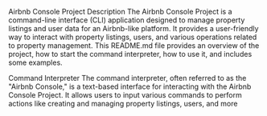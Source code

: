 Airbnb Console Project
Description
The Airbnb Console Project is a command-line interface (CLI) application designed to manage property listings and user data for an Airbnb-like platform. It provides a user-friendly way to interact with property listings, users, and various operations related to property management. This README.md file provides an overview of the project, how to start the command interpreter, how to use it, and includes some examples.

Command Interpreter
The command interpreter, often referred to as the "Airbnb Console," is a text-based interface for interacting with the Airbnb Console Project. It allows users to input various commands to perform actions like creating and managing property listings, users, and more
